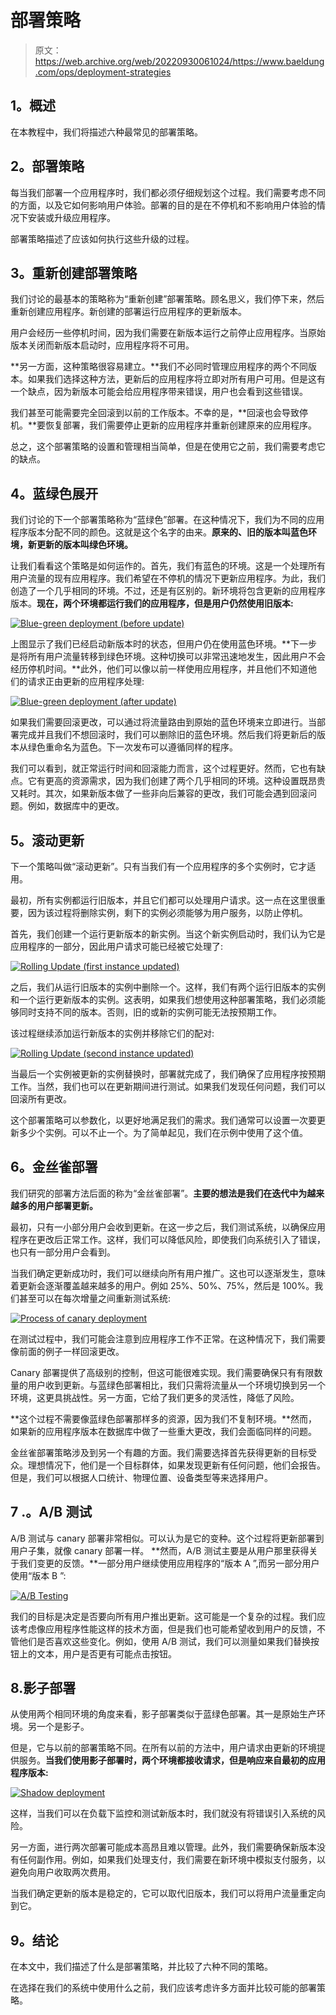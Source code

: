 # 部署策略

> 原文：<https://web.archive.org/web/20220930061024/https://www.baeldung.com/ops/deployment-strategies>

## **1。概述**

在本教程中，我们将描述六种最常见的部署策略。

## **2。部署策略**

每当我们部署一个应用程序时，我们都必须仔细规划这个过程。我们需要考虑不同的方面，以及它如何影响用户体验。部署的目的是在不停机和不影响用户体验的情况下安装或升级应用程序。

部署策略描述了应该如何执行这些升级的过程。

## **3。重新创建部署策略**

我们讨论的最基本的策略称为“重新创建”部署策略。顾名思义，我们停下来，然后重新创建应用程序。新创建的部署运行应用程序的更新版本。

用户会经历一些停机时间，因为我们需要在新版本运行之前停止应用程序。当原始版本关闭而新版本启动时，应用程序将不可用。

**另一方面，这种策略很容易建立。**我们不必同时管理应用程序的两个不同版本。如果我们选择这种方法，更新后的应用程序将立即对所有用户可用。但是这有一个缺点，因为新版本可能会给应用程序带来错误，用户也会看到这些错误。

我们甚至可能需要完全回滚到以前的工作版本。不幸的是，**回滚也会导致停机。**要恢复部署，我们需要停止更新的应用程序并重新创建原来的应用程序。

总之，这个部署策略的设置和管理相当简单，但是在使用它之前，我们需要考虑它的缺点。

## **4。蓝绿色展开**

我们讨论的下一个部署策略称为“蓝绿色”部署。在这种情况下，我们为不同的应用程序版本分配不同的颜色。这就是这个名字的由来。**原来的、旧的版本叫蓝色环境，新更新的版本叫绿色环境。**

让我们看看这个策略是如何运作的。首先，我们有蓝色的环境。这是一个处理所有用户流量的现有应用程序。我们希望在不停机的情况下更新应用程序。为此，我们创造了一个几乎相同的环境。不过，还是有区别的。新环境将包含更新的应用程序版本。**现在，两个环境都运行我们的应用程序，但是用户仍然使用旧版本:**

[![Blue-green deployment (before update)](img/ef77707dd7c2932144dae0e1e728aa5a.png)](/web/20220811182103/https://www.baeldung.com/wp-content/uploads/2022/05/blue-green-deployment_initial.png)

上图显示了我们已经启动新版本时的状态，但用户仍在使用蓝色环境。**下一步是将所有用户流量转移到绿色环境。这种切换可以非常迅速地发生，因此用户不会经历停机时间。**此外，他们可以像以前一样使用应用程序，并且他们不知道他们的请求正由更新的应用程序处理:

[![Blue-green deployment (after update)](img/55d7bed9bb05fb6db26de582066ddbe4.png)](/web/20220811182103/https://www.baeldung.com/wp-content/uploads/2022/05/blue-green-deployment_traffic_to_green.png)

如果我们需要回滚更改，可以通过将流量路由到原始的蓝色环境来立即进行。当部署完成并且我们不想回滚时，我们可以删除旧的蓝色环境。然后我们将更新后的版本从绿色重命名为蓝色。下一次发布可以遵循同样的程序。

我们可以看到，就正常运行时间和回滚能力而言，这个过程更好。然而，它也有缺点。它有更高的资源需求，因为我们创建了两个几乎相同的环境。这种设置既昂贵又耗时。其次，如果新版本做了一些非向后兼容的更改，我们可能会遇到回滚问题。例如，数据库中的更改。

## **5。滚动更新**

下一个策略叫做“滚动更新”。只有当我们有一个应用程序的多个实例时，它才适用。

最初，所有实例都运行旧版本，并且它们都可以处理用户请求。这一点在这里很重要，因为该过程将删除实例，剩下的实例必须能够为用户服务，以防止停机。

首先，我们创建一个运行更新版本的新实例。当这个新实例启动时，我们认为它是应用程序的一部分，因此用户请求可能已经被它处理了:

[![Rolling Update (first instance updated)](img/e46b7a0720a5e62944486757549a6035.png)](/web/20220811182103/https://www.baeldung.com/wp-content/uploads/2022/05/rolling-update_first_instance_updated.png)

之后，我们从运行旧版本的实例中删除一个。这样，我们有两个运行旧版本的实例和一个运行更新版本的实例。这表明，如果我们想使用这种部署策略，我们必须能够同时支持不同的版本。否则，旧的或新的实例可能无法按预期工作。

该过程继续添加运行新版本的实例并移除它们的配对:

[![Rolling Update (second instance updated)](img/9f1d28bb790b69a9a8ea7650f4f38d56.png)](/web/20220811182103/https://www.baeldung.com/wp-content/uploads/2022/05/rolling-update_second_instance_updated.png)

当最后一个实例被更新的实例替换时，部署就完成了，我们确保了应用程序按预期工作。当然，我们也可以在更新期间进行测试。如果我们发现任何问题，我们可以回滚所有更改。

这个部署策略可以参数化，以更好地满足我们的需求。我们通常可以设置一次要更新多少个实例。可以不止一个。为了简单起见，我们在示例中使用了这个值。

## **6。金丝雀部署**

我们研究的部署方法后面的称为“金丝雀部署”。**主要的想法是我们在迭代中为越来越多的用户部署更新。**

最初，只有一小部分用户会收到更新。在这一步之后，我们测试系统，以确保应用程序在更改后正常工作。这样，我们可以降低风险，即使我们向系统引入了错误，也只有一部分用户会看到。

当我们确定更新成功时，我们可以继续向所有用户推广。这也可以逐渐发生，意味着更新会逐渐覆盖越来越多的用户。例如 25%、50%、75%，然后是 100%。我们甚至可以在每次增量之间重新测试系统:

[![Process of canary deployment](img/a6253dba50905421840d7b9adc5b4100.png)](/web/20220811182103/https://www.baeldung.com/wp-content/uploads/2022/05/canary-deployment_timeline.png)

在测试过程中，我们可能会注意到应用程序工作不正常。在这种情况下，我们需要像前面的例子一样回滚更改。

Canary 部署提供了高级别的控制，但这可能很难实现。我们需要确保只有有限数量的用户收到更新。与蓝绿色部署相比，我们只需将流量从一个环境切换到另一个环境，这更具挑战性。另一方面，它给了我们更多的灵活性，降低了风险。

**这个过程不需要像蓝绿色部署那样多的资源，因为我们不复制环境。**然而，如果新的应用程序版本在数据库中做了一些重大更改，我们会面临同样的问题。

金丝雀部署策略涉及到另一个有趣的方面。我们需要选择首先获得更新的目标受众。理想情况下，他们是一个目标群体，如果发现更新有任何问题，他们会报告。但是，我们可以根据人口统计、物理位置、设备类型等来选择用户。

## 7 .**。A/B 测试**

A/B 测试与 canary 部署非常相似。可以认为是它的变种。这个过程将更新部署到用户子集，就像 canary 部署一样。 **然而，A/B 测试主要是从用户那里获得关于我们变更的反馈。**一部分用户继续使用应用程序的“版本 A ”,而另一部分用户使用“版本 B ”:

[![A/B Testing](img/59b9a47a79ee8d7d25258a8cd4789557.png)](/web/20220811182103/https://www.baeldung.com/wp-content/uploads/2022/05/a-b-testing.png)

我们的目标是决定是否要向所有用户推出更新。这可能是一个复杂的过程。我们应该考虑像应用程序性能这样的技术方面，但是我们也可能希望收到用户的反馈，不管他们是否喜欢这些变化。例如，使用 A/B 测试，我们可以测量如果我们替换按钮上的文本，用户是否更有可能点击按钮。

## 8.影子部署

从使用两个相同环境的角度来看，影子部署类似于蓝绿色部署。其一是原始生产环境。另一个是影子。

但是，它与以前的部署策略不同。在所有以前的方法中，用户请求由更新的环境提供服务。**当我们使用影子部署时，两个环境都接收请求，但是响应来自最初的应用程序版本:**

[![Shadow deployment](img/089145d8b153cc6469c256341beac8f8.png)](/web/20220811182103/https://www.baeldung.com/wp-content/uploads/2022/05/shadow-deployment.png)

这样，当我们可以在负载下监控和测试新版本时，我们就没有将错误引入系统的风险。

另一方面，进行两次部署可能成本高昂且难以管理。此外，我们需要确保新版本没有任何副作用。例如，如果我们处理支付，我们需要在新环境中模拟支付服务，以避免向用户收取两次费用。

当我们确定更新的版本是稳定的，它可以取代旧版本，我们可以将用户流量重定向到它。

## **9。结论**

在本文中，我们描述了什么是部署策略，并比较了六种不同的策略。

在选择在我们的系统中使用什么之前，我们应该考虑许多方面并比较可能的部署策略。